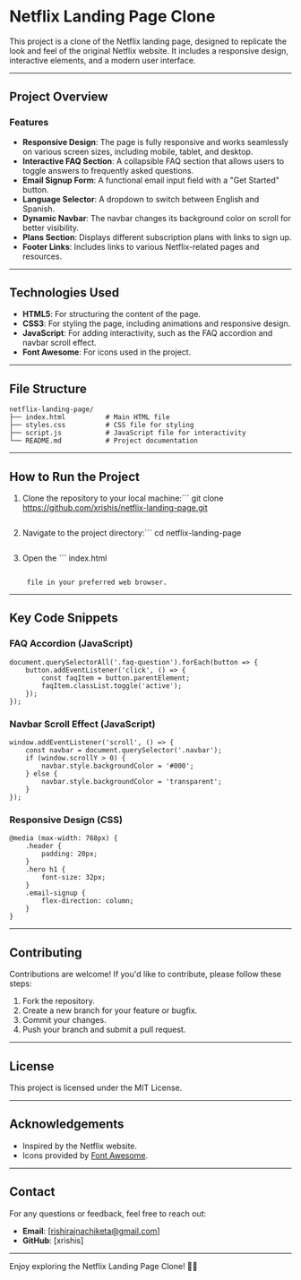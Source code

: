 # Netflix Landing Page Clone

This project is a clone of the Netflix landing page, designed to replicate the look and feel of the original Netflix website. It includes a responsive design, interactive elements, and a modern user interface.

---

## **Project Overview**

### **Features**

- **Responsive Design**: The page is fully responsive and works seamlessly on various screen sizes, including mobile, tablet, and desktop.
- **Interactive FAQ Section**: A collapsible FAQ section that allows users to toggle answers to frequently asked questions.
- **Email Signup Form**: A functional email input field with a "Get Started" button.
- **Language Selector**: A dropdown to switch between English and Spanish.
- **Dynamic Navbar**: The navbar changes its background color on scroll for better visibility.
- **Plans Section**: Displays different subscription plans with links to sign up.
- **Footer Links**: Includes links to various Netflix-related pages and resources.

---

## **Technologies Used**

- **HTML5**: For structuring the content of the page.
- **CSS3**: For styling the page, including animations and responsive design.
- **JavaScript**: For adding interactivity, such as the FAQ accordion and navbar scroll effect.
- **Font Awesome**: For icons used in the project.

---

## **File Structure**

```
netflix-landing-page/
├── index.html          # Main HTML file
├── styles.css          # CSS file for styling
├── script.js           # JavaScript file for interactivity
└── README.md           # Project documentation
```

---

## **How to Run the Project**

1. Clone the repository to your local machine:```
   git clone https://github.com/xrishis/netflix-landing-page.git
   
   ```
2. Navigate to the project directory:```
   cd netflix-landing-page
   
   ```
3. Open the ```
   index.html
   ```

    file in your preferred web browser.

---

## **Key Code Snippets**

### **FAQ Accordion (JavaScript)**

```
document.querySelectorAll('.faq-question').forEach(button => {
    button.addEventListener('click', () => {
        const faqItem = button.parentElement;
        faqItem.classList.toggle('active');
    });
});
```

### **Navbar Scroll Effect (JavaScript)**

```
window.addEventListener('scroll', () => {
    const navbar = document.querySelector('.navbar');
    if (window.scrollY > 0) {
        navbar.style.backgroundColor = '#000';
    } else {
        navbar.style.backgroundColor = 'transparent';
    }
});
```

### **Responsive Design (CSS)**

```
@media (max-width: 768px) {
    .header {
        padding: 20px;
    }
    .hero h1 {
        font-size: 32px;
    }
    .email-signup {
        flex-direction: column;
    }
}
```

---

## **Contributing**

Contributions are welcome! If you'd like to contribute, please follow these steps:

1. Fork the repository.
2. Create a new branch for your feature or bugfix.
3. Commit your changes.
4. Push your branch and submit a pull request.

---

## **License**

This project is licensed under the MIT License.

---

## **Acknowledgements**

- Inspired by the Netflix website.
- Icons provided by [Font Awesome](https://fontawesome.com/).

---

## **Contact**

For any questions or feedback, feel free to reach out:

- **Email**: [rishirajnachiketa@gmail.com]
- **GitHub**: [xrishis]

---

Enjoy exploring the Netflix Landing Page Clone! 🎥🍿
